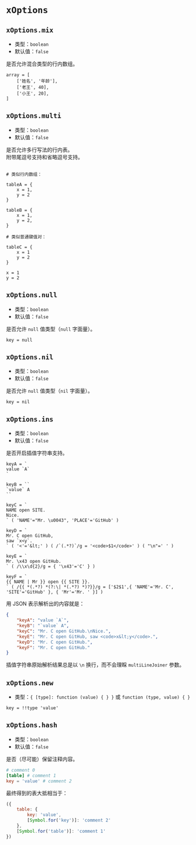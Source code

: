 
`xOptions`
==========

`xOptions.mix`
--------------

*   类型：`boolean`
*   默认值：`false`

是否允许混合类型的行内数组。

```
array = [
    ['姓名', '年龄'],
    ['老王', 40],
    ['小王', 20],
]
```

`xOptions.multi`
----------------

*   类型：`boolean`
*   默认值：`false`

是否允许多行写法的行内表。  
附带尾逗号支持和省略逗号支持。

```

# 类似行内数组：

tableA = {
    x = 1,
    y = 2
}

tableB = {
    x = 1,
    y = 2,
}

# 类似普通键值对：

tableC = {
    x = 1
    y = 2
}

x = 1
y = 2

```

`xOptions.null`
---------------

*   类型：`boolean`
*   默认值：`false`

是否允许 `null` 值类型（`null` 字面量）。

```
key = null
```

`xOptions.nil`
--------------

*   类型：`boolean`
*   默认值：`false`

是否允许 `null` 值类型（`nil` 字面量）。

```
key = nil
```

`xOptions.ins`
--------------

*   类型：`boolean`
*   默认值：`false`

是否开启插值字符串支持。

```
keyA = `
value `A`
`

keyB = ``
`value` A
``

keyC = `
NAME open SITE.
Nice.
` ( 'NAME'="Mr. \u0043", 'PLACE'='GitHub' )

keyD = `
Mr. C open GitHub,
saw `x<y`.
` ( '<'='&lt;' ) ( /`(.*?)`/g = '<code>$1</code>' ) ( "\n"=' ' )

keyE = `
Mr. \x43 open GitHub.
` ( /\\x\d{2}/g = { '\x43'='C' } )

keyF = `
{{ NAME | Mr }} open {{ SITE }}.
` ( /{{ *(.*?) *(?:\| *(.*?) *)?}}/g = ['$2$1',{ 'NAME'='Mr. C', 'SITE'='GitHub' }, { 'Mr'='Mr. ' }] )
```

用 JSON 表示解析出的内容就是：

```json
{
    "keyA": "value `A`",
    "keyB": "`value` A",
    "keyC": "Mr. C open GitHub.\nNice.",
    "keyE": "Mr. C open GitHub, saw <code>x&lt;y</code>.",
    "keyD": "Mr. C open GitHub.",
    "keyF": "Mr. C open GitHub."
}
```

插值字符串原始解析结果总是以 `\n` 换行，而不会理睬 `multiLineJoiner` 参数。

`xOptions.new`
--------------

*   类型：`{ [type]: function (value) { } }` 或 `function (type, value) { }`

```
key = !!type 'value'
```

`xOptions.hash`
---------------

*   类型：`boolean`
*   默认值：`false`

是否（尽可能）保留注释内容。

```toml
# comment 0
[table] # comment 1
key = 'value' # comment 2
```

最终得到的表大抵相当于：

```js
({
    table: {
    	key: 'value',
    	[Symbol.for('key')]: 'comment 2'
    },
    [Symbol.for('table')]: 'comment 1'
})
```
